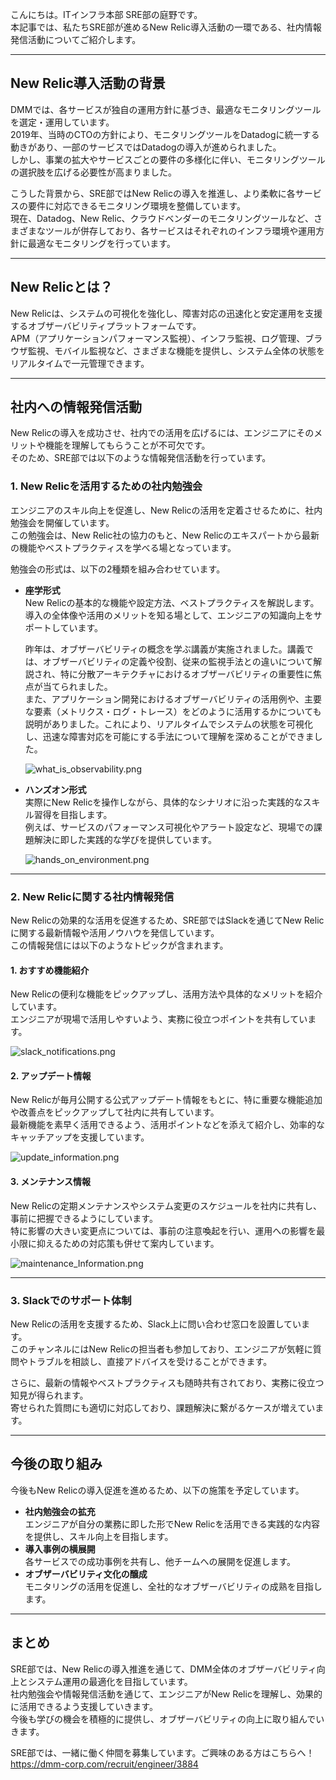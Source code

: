 こんにちは。ITインフラ本部 SRE部の庭野です。  
本記事では、私たちSRE部が進めるNew Relic導入活動の一環である、社内情報発信活動についてご紹介します。

---

## New Relic導入活動の背景

DMMでは、各サービスが独自の運用方針に基づき、最適なモニタリングツールを選定・運用しています。  
2019年、当時のCTOの方針により、モニタリングツールをDatadogに統一する動きがあり、一部のサービスではDatadogの導入が進められました。  
しかし、事業の拡大やサービスごとの要件の多様化に伴い、モニタリングツールの選択肢を広げる必要性が高まりました。  

こうした背景から、SRE部ではNew Relicの導入を推進し、より柔軟に各サービスの要件に対応できるモニタリング環境を整備しています。  
現在、Datadog、New Relic、クラウドベンダーのモニタリングツールなど、さまざまなツールが併存しており、各サービスはそれぞれのインフラ環境や運用方針に最適なモニタリングを行っています。

---

## New Relicとは？

New Relicは、システムの可視化を強化し、障害対応の迅速化と安定運用を支援するオブザーバビリティプラットフォームです。  
APM（アプリケーションパフォーマンス監視）、インフラ監視、ログ管理、ブラウザ監視、モバイル監視など、さまざまな機能を提供し、システム全体の状態をリアルタイムで一元管理できます。

---

## 社内への情報発信活動

New Relicの導入を成功させ、社内での活用を広げるには、エンジニアにそのメリットや機能を理解してもらうことが不可欠です。  
そのため、SRE部では以下のような情報発信活動を行っています。

### 1. New Relicを活用するための社内勉強会

エンジニアのスキル向上を促進し、New Relicの活用を定着させるために、社内勉強会を開催しています。  
この勉強会は、New Relic社の協力のもと、New Relicのエキスパートから最新の機能やベストプラクティスを学べる場となっています。

勉強会の形式は、以下の2種類を組み合わせています。

- **座学形式**  
  New Relicの基本的な機能や設定方法、ベストプラクティスを解説します。  
  導入の全体像や活用のメリットを知る場として、エンジニアの知識向上をサポートしています。  

  昨年は、オブザーバビリティの概念を学ぶ講義が実施されました。講義では、オブザーバビリティの定義や役割、従来の監視手法との違いについて解説され、特に分散アーキテクチャにおけるオブザーバビリティの重要性に焦点が当てられました。  
  また、アプリケーション開発におけるオブザーバビリティの活用例や、主要な要素（メトリクス・ログ・トレース）をどのように活用するかについても説明がありました。これにより、リアルタイムでシステムの状態を可視化し、迅速な障害対応を可能にする手法について理解を深めることができました。

  ![what_is_observability.png](new_relic_in_dmm_sre/what_is_observability.png)

- **ハンズオン形式**  
  実際にNew Relicを操作しながら、具体的なシナリオに沿った実践的なスキル習得を目指します。  
  例えば、サービスのパフォーマンス可視化やアラート設定など、現場での課題解決に即した実践的な学びを提供しています。

  ![hands_on_environment.png](new_relic_in_dmm_sre/hands_on_environment.png)

---

### 2. New Relicに関する社内情報発信

New Relicの効果的な活用を促進するため、SRE部ではSlackを通じてNew Relicに関する最新情報や活用ノウハウを発信しています。  
この情報発信には以下のようなトピックが含まれます。

#### **1. おすすめ機能紹介**
New Relicの便利な機能をピックアップし、活用方法や具体的なメリットを紹介しています。  
エンジニアが現場で活用しやすいよう、実務に役立つポイントを共有しています。

  ![slack_notifications.png](new_relic_in_dmm_sre/slack_notifications.png)

#### **2. アップデート情報**
New Relicが毎月公開する公式アップデート情報をもとに、特に重要な機能追加や改善点をピックアップして社内に共有しています。  
最新機能を素早く活用できるよう、活用ポイントなどを添えて紹介し、効率的なキャッチアップを支援しています。

  ![update_information.png](new_relic_in_dmm_sre/update_information.png)

#### **3. メンテナンス情報**
New Relicの定期メンテナンスやシステム変更のスケジュールを社内に共有し、事前に把握できるようにしています。  
特に影響の大きい変更点については、事前の注意喚起を行い、運用への影響を最小限に抑えるための対応策も併せて案内しています。

  ![maintenance_Information.png](new_relic_in_dmm_sre/maintenance_Information.png)

---

### 3. Slackでのサポート体制

New Relicの活用を支援するため、Slack上に問い合わせ窓口を設置しています。  
このチャンネルにはNew Relicの担当者も参加しており、エンジニアが気軽に質問やトラブルを相談し、直接アドバイスを受けることができます。

さらに、最新の情報やベストプラクティスも随時共有されており、実務に役立つ知見が得られます。  
寄せられた質問にも適切に対応しており、課題解決に繋がるケースが増えています。

---

## 今後の取り組み

今後もNew Relicの導入促進を進めるため、以下の施策を予定しています。

- **社内勉強会の拡充**  
  エンジニアが自分の業務に即した形でNew Relicを活用できる実践的な内容を提供し、スキル向上を目指します。
- **導入事例の横展開**  
  各サービスでの成功事例を共有し、他チームへの展開を促進します。
- **オブザーバビリティ文化の醸成**  
  モニタリングの活用を促進し、全社的なオブザーバビリティの成熟を目指します。

---

## まとめ

SRE部では、New Relicの導入推進を通じて、DMM全体のオブザーバビリティ向上とシステム運用の最適化を目指しています。  
社内勉強会や情報発信活動を通じて、エンジニアがNew Relicを理解し、効果的に活用できるよう支援していきます。  
今後も学びの機会を積極的に提供し、オブザーバビリティの向上に取り組んでいきます。


SRE部では、一緒に働く仲間を募集しています。ご興味のある方はこちらへ！  
https://dmm-corp.com/recruit/engineer/3884
